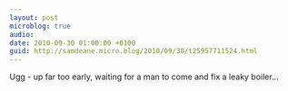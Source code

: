 ```yaml
---
layout: post
microblog: true
audio: 
date: 2010-09-30 01:00:00 +0100
guid: http://samdeane.micro.blog/2010/09/30/t25957711524.html
---
```

Ugg - up far too early, waiting for a man to come and fix a leaky boiler...

